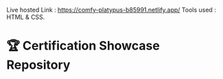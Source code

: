Live hosted Link : https://comfy-platypus-b85991.netlify.app/
Tools used : HTML & CSS.
# 🏆 Certification Showcase Repository
